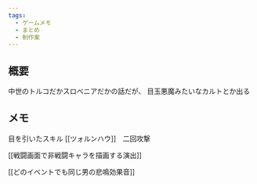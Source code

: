 ```yaml
---
tags:
  - ゲームメモ
  - まとめ
  - 制作案
---
```

## 概要
中世のトルコだかスロベニアだかの話だが、
目玉悪魔みたいなカルトとか出る
## メモ
目を引いたスキル
[[ツォルンハウ]]　二回攻撃


[[戦闘画面で非戦闘キャラを描画する演出]]


[[どのイベントでも同じ男の悲鳴効果音]]